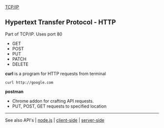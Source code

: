[TCP/IP](TCP-IP.md)

## Hypertext Transfer Protocol - HTTP

Part of TCP/IP. Uses port 80
- GET
- POST
- PUT
- PATCH
- DELETE

**curl** is a program for HTTP requests from terminal

`curl http://google.com`

**postman**
- Chrome addon for crafting API requests.
- PUT, POST, GET requests to specified location

---

See also API's | [node.js](../javascript/node.md)
 | [client-side](../client-side.md) | [server-side](../server-side.md)
